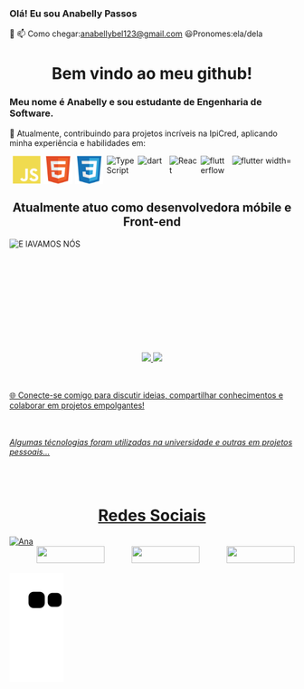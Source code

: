 ### Olá! Eu sou Anabelly Passos
🌱
📫 Como chegar:anabellybel123@gmail.com
😃Pronomes:ela/dela

<div aling="center">
 <h1 align="center">Bem vindo ao meu github!</h1>
   <h3 aling="center"> Meu nome é Anabelly e sou estudante de Engenharia de Software.</h3>

💼 Atualmente, contribuindo para projetos incríveis na IpiCred, aplicando minha experiência e habilidades em:
<div style="display: flex; flex-wrap: wrap; justify-content: space-evenly; align-items: center;">
  <img src="https://raw.githubusercontent.com/devicons/devicon/master/icons/javascript/javascript-plain.svg" alt="JavaScript" title="JavaScript" width="50" height="50" />
  <img src="https://raw.githubusercontent.com/devicons/devicon/master/icons/html5/html5-original.svg" alt="HTML5" title="HTML5" width="50" height="50" />
  <img src="https://raw.githubusercontent.com/devicons/devicon/master/icons/css3/css3-original.svg" alt="CSS3" title="CSS3" width="50" height="50" />
  <img src="https://upload.wikimedia.org/wikipedia/commons/4/4c/Typescript_logo_2020.svg" alt="TypeScript" title="TypeScript" width="50" height="50" />
  <img src="https://upload.wikimedia.org/wikipedia/commons/7/7e/Dart-logo.png" alt="dart" title="dart" width="50" height="50" />
  <img src="https://upload.wikimedia.org/wikipedia/commons/a/a7/React-icon.svg" alt="React" title="React" width="50" height="50" />
  <img src="https://play-lh.googleusercontent.com/Hutx6i_xfjnI9kHR0cB9sa2lRG5-aD-YTGvv21DaP27z_xH5Q9a0HDQH-Hcs_Nh2hYo=w240-h480-rw" alt="flutterflow" title="flutterflow" width="50" height="50" />
   <img src="https://static.wikia.nocookie.net/google/images/9/98/Images-0.jpeg/revision/latest?cb=20180309024157" title="flutter width="50" height="50" />

</div>

        
   <h2 align="center">Atualmente atuo como desenvolvedora móbile e Front-end</h2>
   


 <div style="display: flex;  align-items: center;">

  <img align="center" alt="E lAVAMOS NÓS" height="200" width="400" src="https://res.cloudinary.com/practicaldev/image/fetch/s--on5plZ8s--/c_limit%2Cf_auto%2Cfl_progressive%2Cq_66%2Cw_800/https://dev-to-uploads.s3.amazonaws.com/uploads/articles/xjymr715t5l4m0ez9umb.gif">

 


</br>
</br>


</div>

<div align="center">
  <a href="https://github.com/anabellypassos">
   <img height="150em" src="https://github-readme-stats.vercel.app/api?username=anabellypassos&show_icons=true&theme=omni&include_all_commits=true&count_private=true"/>
  <img height="150em" src="https://github-readme-stats.vercel.app/api/top-langs/?username=anabellypassos&layout=compact&langs_count=7&theme=omni"/>
</div>

</br>
</br>

🌐 Conecte-se comigo para discutir ideias, compartilhar conhecimentos e colaborar em projetos empolgantes!

</br>
</br>
  <i align="center" >Algumas técnologias foram utilizadas na universidade e outras em projetos pessoais...</i>
   
  <br><br>
  



 <h1 align="center">Redes Sociais</h1>
    <img align="center" alt="Ana" heidth="200" width="400" src="https://cdn.picrew.me/shareImg/org/202403/2003689_TxLFxYgh.png">
<div style="display: flex; justify-content: space-between; align-items: center;">
  <a href="https://instagram.com/anabelly_dev" target="_blank">
    <img src="https://img.shields.io/badge/-Instagram-%23E4405F?style=for-the-badge&logo=instagram&logoColor=white" width="120" height="30" />
  </a>
  <a href="mailto:anabelly123@gmail.com" target="_blank">
    <img src="https://img.shields.io/badge/-Gmail-%23333?style=for-the-badge&logo=gmail&logoColor=white" width="120" height="30" />
  </a>
  <a href="https://www.linkedin.com/in/anabelly-passos-a4b44623b/" target="_blank">
    <img src="https://img.shields.io/badge/-LinkedIn-%230077B5?style=for-the-badge&logo=linkedin&logoColor=white" width="120" height="30" />
  </a>
</div>

</div>

![snake gif](https://github.com/anabellypassos/anabellypassos/blob/output/github-contribution-grid-snake.svg)
  
##
